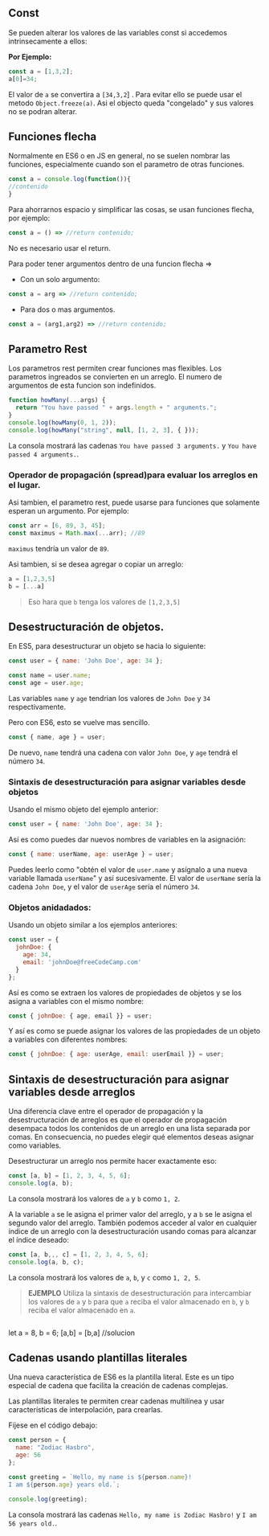 ## Const
Se pueden alterar los valores de las variables const si accedemos intrinsecamente a ellos:

**Por Ejemplo:**
```js
const a = [1,3,2];
a[0]=34;
```
El valor de `a` se convertira a `[34,3,2`] .
Para evitar ello se puede usar el metodo `Object.freeze(a)`. Asi el objecto queda "congelado" y sus valores no se podran alterar.

## Funciones flecha
Normalmente en ES6 o en JS en general, no se suelen nombrar las funciones, especialmente cuando son el parametro de otras funciones.
```js
const a = console.log(function()){
//contenido 
}
```

Para ahorrarnos espacio y simplificar las cosas, se usan funciones flecha, por ejemplo:
```js
const a = () => //return contenido;
```
No es necesario usar el return.

Para poder tener argumentos dentro de una funcion flecha =>   

- Con un solo argumento:
```js
const a = arg => //return contenido;
```
- Para dos o mas argumentos.

```js
const a = (arg1,arg2) => //return contenido;
```

## Parametro Rest
Los parametros rest permiten crear funciones mas flexibles. Los parametros ingreados se convierten en un arreglo. El numero de argumentos de esta funcion son indefinidos.

```js
function howMany(...args) {
  return "You have passed " + args.length + " arguments.";
}
console.log(howMany(0, 1, 2));
console.log(howMany("string", null, [1, 2, 3], { }));
```

La consola mostrará las cadenas `You have passed 3 arguments.` y `You have passed 4 arguments.`.

### Operador de propagación (spread)para evaluar los arreglos en el lugar.
Asi tambien, el parametro rest, puede usarse para funciones que solamente esperan un argumento. Por ejemplo:
```js
const arr = [6, 89, 3, 45];
const maximus = Math.max(...arr); //89
```

`maximus` tendría un valor de `89`.

Asi tambien, si se desea agregar o copiar un arreglo:
```js
a = [1,2,3,5]
b = [...a]
```

> Eso hara que `b` tenga los valores de `[1,2,3,5]`

## Desestructuración de objetos.
En ES5, para desestructurar un objeto se hacia lo siguiente:
```js
const user = { name: 'John Doe', age: 34 };

const name = user.name;
const age = user.age;
```
Las variables `name` y `age` tendrian los valores de `John Doe` y `34` respectivamente. 

Pero con ES6, esto se vuelve mas sencillo.

```js
const { name, age } = user;
```
De nuevo, `name` tendrá una cadena con valor `John Doe`, y `age` tendrá el número `34`.

### Sintaxis de desestructuración para asignar variables desde objetos
Usando el mismo objeto del ejemplo anterior:

```js
const user = { name: 'John Doe', age: 34 };
```

Así es como puedes dar nuevos nombres de variables en la asignación:

```js
const { name: userName, age: userAge } = user;
```

Puedes leerlo como "obtén el valor de `user.name` y asígnalo a una nueva variable llamada `userName`" y así sucesivamente. El valor de `userName` sería la cadena `John Doe`, y el valor de `userAge` sería el número `34`.

### Objetos anidadados:
Usando un objeto similar a los ejemplos anteriores:

```js
const user = {
  johnDoe: { 
    age: 34,
    email: 'johnDoe@freeCodeCamp.com'
  }
};
```

Así es como se extraen los valores de propiedades de objetos y se los asigna a variables con el mismo nombre:

```js
const { johnDoe: { age, email }} = user;
```

Y así es como se puede asignar los valores de las propiedades de un objeto a variables con diferentes nombres:

```js
const { johnDoe: { age: userAge, email: userEmail }} = user;
```


## Sintaxis de desestructuración para asignar variables desde arreglos
Una diferencia clave entre el operador de propagación y la desestructuración de arreglos es que el operador de propagación desempaca todos los contenidos de un arreglo en una lista separada por comas. En consecuencia, no puedes elegir qué elementos deseas asignar como variables.

Desestructurar un arreglo nos permite hacer exactamente eso:

```js
const [a, b] = [1, 2, 3, 4, 5, 6];
console.log(a, b);
```

La consola mostrará los valores de `a` y `b` como `1, 2`.

A la variable `a` se le asigna el primer valor del arreglo, y a `b` se le asigna el segundo valor del arreglo. También podemos acceder al valor en cualquier índice de un arreglo con la desestructuración usando comas para alcanzar el índice deseado:

```js
const [a, b,,, c] = [1, 2, 3, 4, 5, 6];
console.log(a, b, c);
```

La consola mostrará los valores de `a`, `b`, y `c` como `1, 2, 5`.

> **EJEMPLO**
Utiliza la sintaxis de desestructuración para intercambiar los valores de `a` y `b` para que `a` reciba el valor almacenado en `b`, y `b` reciba el valor almacenado en `a`.

>```js
let a = 8, b = 6;
[a,b] = [b,a] //solucion

## Cadenas usando plantillas literales

Una nueva característica de ES6 es la plantilla literal. Este es un tipo especial de cadena que facilita la creación de cadenas complejas.

Las plantillas literales te permiten crear cadenas multilínea y usar características de interpolación, para crearlas.

Fíjese en el código debajo:

```js
const person = {
  name: "Zodiac Hasbro",
  age: 56
};

const greeting = `Hello, my name is ${person.name}!
I am ${person.age} years old.`;

console.log(greeting);
```

La consola mostrará las cadenas `Hello, my name is Zodiac Hasbro!` y `I am 56 years old.`.

